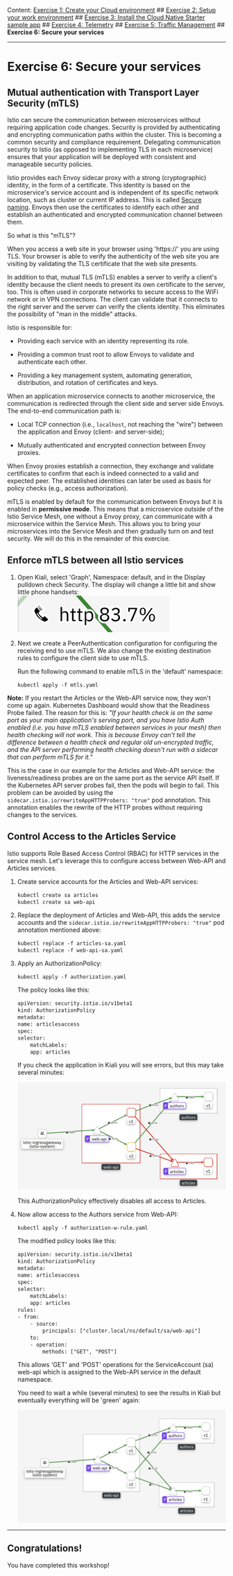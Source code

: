 Content:
[Exercise 1: Create your Cloud environment](exercise1.md) ##
[Exercise 2: Setup your work environment](exercise2.md) ##
[Exercise 3: Install the Cloud Native Starter sample app](exercise3.md) ##
[Exercise 4: Telemetry](exercise4.md) ##
[Exercise 5: Traffic Management](exercise5.md) ##
**Exercise 6: Secure your services**

---

# Exercise 6: Secure your services 

## Mutual authentication with Transport Layer Security (mTLS)

Istio can secure the communication between microservices without requiring application code changes. Security is provided by authenticating and encrypting communication paths within the cluster. This is becoming a common security and compliance requirement. Delegating communication security to Istio (as opposed to implementing TLS in each microservice) ensures that your application will be deployed with consistent and manageable security policies.

Istio provides each Envoy sidecar proxy with a strong (cryptographic) identity, in the form of a certificate. This identity is based on the microservice's service account and is independent of its specific network location, such as cluster or current IP address. This is called [Secure naming](https://istio.io/latest/docs/concepts/security/#secure-naming).
Envoys then use the certificates to identify each other and establish an authenticated and encrypted communication channel between them.

So what is this "mTLS"? 

When you access a web site in your browser using 'https://' you are using TLS. Your browser is able to verify the authenticity of the web site you are visiting by validating the TLS certificate that the web site presents. 

In addition to that, mutual TLS (mTLS) enables a server to verify a client's identity because the client needs to present its own certificate to the server, too. This is often used in corporate networks to secure access to the WiFi network or in VPN connections. The client can validate that it connects to the right server and the server can verify the clients identity. This eliminates the possibility of "man in the middle" attacks.

Istio is responsible for:

* Providing each service with an identity representing its role.

* Providing a common trust root to allow Envoys to validate and authenticate each other.

* Providing a key management system, automating generation, distribution, and rotation of certificates and keys.

When an application microservice connects to another microservice, the communication is redirected through the client side and server side Envoys. The end-to-end communication path is:

* Local TCP connection (i.e., `localhost`, not reaching the "wire") between the application and Envoy (client- and server-side);

* Mutually authenticated and encrypted connection between Envoy proxies.

When Envoy proxies establish a connection, they exchange and validate certificates to confirm that each is indeed connected to a valid and expected peer. The established identities can later be used as basis for policy checks (e.g., access authorization).

mTLS is enabled by default for the communication between Envoys but it is enabled in **permissive mode**. This means that a microservice outside of the Istio Service Mesh, one without a Envoy proxy, can communicate with a microservice within the Service Mesh. This allows you to bring your microservices into the Service Mesh and then gradually turn on and test security. We will do this in the remainder of this exercise.

## Enforce mTLS between all Istio services

1. Open Kiali, select 'Graph', Namespace: default, and in the Display pulldown check Security. The display will change a little bit and show little phone handsets: 
    ![phone](../images/kiali-unsecure.png)

1. Next we create a PeerAuthentication configuration for configuring the receiving end to use mTLS. We also change the existing destination rules to configure the client side to use mTLS.

    Run the following command to enable mTLS in the 'default' namespace:

    ```
    kubectl apply -f mtls.yaml
    ```
    
<!--1. Check Kiali again: 

    - In the Titlebar in the upper right corner you'll see a padlock. When you hover with your mouse pointer over it, it will say "Mesh-wide TLS is enabled". This is the result of the PeerAuthentication configuration.
    - You will also see padlocks on all connections, the result of the modified DestinationRules-->

**Note:** If you restart the Articles or the Web-API service now, they won't come up again. Kubernetes Dashboard would show that the Readiness Probe failed. The reason for this is: 
*"If your health check is on the same port as your main application's serving port, and you have Istio Auth enabled (i.e. you have mTLS enabled between services in your mesh) then health checking will not work. This is because Envoy can't tell the difference between a health check and regular old un-encrypted traffic, and the API server performing health checking doesn't run with a sidecar that can perform mTLS for it."*

This is the case in our example for the Articles and Web-API service: the liveness/readiness probes are on the same port as the service API itself. If the Kubernetes API server probes fail, then the pods will begin to fail. This problem can be avoided by using the `sidecar.istio.io/rewriteAppHTTPProbers: "true"` pod annotation. This annotation enables the rewrite of the HTTP probes without requiring changes to the services.


## Control Access to the Articles Service

Istio supports Role Based Access Control (RBAC) for HTTP services in the service mesh.  Let's leverage this to configure access between Web-API and Articles services.

1. Create service accounts for the Articles and Web-API services:

    ```
    kubectl create sa articles
    kubectl create sa web-api
    ```

1. Replace the deployment of Articles and Web-API, this adds the service accounts and the `sidecar.istio.io/rewriteAppHTTPProbers: "true"` pod annotation mentioned above:

    ```
    kubectl replace -f articles-sa.yaml
    kubectl replace -f web-api-sa.yaml
    ```

1. Apply an AuthorizationPolicy:

    ```
    kubectl apply -f authorization.yaml
    ```

    The policy looks like this:

    ```
    apiVersion: security.istio.io/v1beta1
    kind: AuthorizationPolicy
    metadata:
    name: articlesaccess
    spec:
    selector:
        matchLabels:
        app: articles
    ```

    If you check the application in Kiali you will see errors, but this may take several minutes:

     ![kiali auth pol](../images/kiali-auth-pol.png)

    This AuthorizationPolicy effectively disables all access to Articles.  

1. Now allow access to the Authors service from Web-API:

    ```
    kubectl apply -f authorization-w-rule.yaml
    ```

    The modified policy looks like this:

    ```
    apiVersion: security.istio.io/v1beta1
    kind: AuthorizationPolicy
    metadata:
    name: articlesaccess
    spec:
    selector:
        matchLabels:
        app: articles
    rules:
    - from:
        - source:
            principals: ["cluster.local/ns/default/sa/web-api"]
        to:
        - operation:
            methods: ["GET", "POST"]    
    ```

    This allows 'GET' and 'POST' operations for the ServiceAccount (sa) web-api which is assigned to the Web-API service in the default namespace.

    You need to wait a while (several minutes) to see the results in Kiali but eventually everything will be 'green' again:

    ![kiali auth pol](../images/kiali-auth-pol-w-sa.png)

---

## Congratulations!

You have completed this workshop!    
